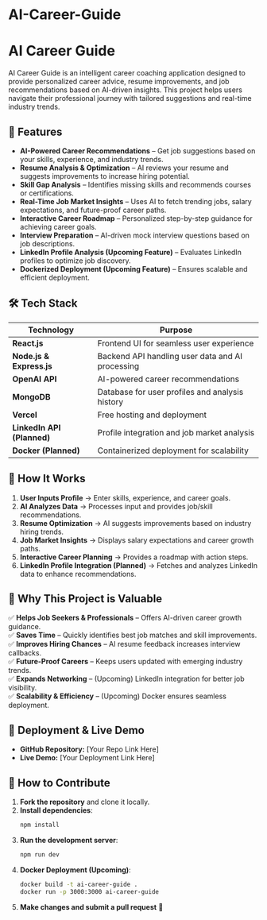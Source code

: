 # AI-Career-Guide
# AI Career Guide

AI Career Guide is an intelligent career coaching application designed to provide personalized career advice, resume improvements, and job recommendations based on AI-driven insights. This project helps users navigate their professional journey with tailored suggestions and real-time industry trends.

## 🚀 Features
- **AI-Powered Career Recommendations** – Get job suggestions based on your skills, experience, and industry trends.
- **Resume Analysis & Optimization** – AI reviews your resume and suggests improvements to increase hiring potential.
- **Skill Gap Analysis** – Identifies missing skills and recommends courses or certifications.
- **Real-Time Job Market Insights** – Uses AI to fetch trending jobs, salary expectations, and future-proof career paths.
- **Interactive Career Roadmap** – Personalized step-by-step guidance for achieving career goals.
- **Interview Preparation** – AI-driven mock interview questions based on job descriptions.
- **LinkedIn Profile Analysis (Upcoming Feature)** – Evaluates LinkedIn profiles to optimize job discovery.
- **Dockerized Deployment (Upcoming Feature)** – Ensures scalable and efficient deployment.

## 🛠 Tech Stack
| Technology  | Purpose |
|--------------|-------------|
| **React.js** | Frontend UI for seamless user experience |
| **Node.js & Express.js** | Backend API handling user data and AI processing |
| **OpenAI API** | AI-powered career recommendations |
| **MongoDB** | Database for user profiles and analysis history |
| **Vercel** | Free hosting and deployment |
| **LinkedIn API (Planned)** | Profile integration and job market analysis |
| **Docker (Planned)** | Containerized deployment for scalability |

## 🚀 How It Works
1. **User Inputs Profile** → Enter skills, experience, and career goals.
2. **AI Analyzes Data** → Processes input and provides job/skill recommendations.
3. **Resume Optimization** → AI suggests improvements based on industry hiring trends.
4. **Job Market Insights** → Displays salary expectations and career growth paths.
5. **Interactive Career Planning** → Provides a roadmap with action steps.
6. **LinkedIn Profile Integration (Planned)** → Fetches and analyzes LinkedIn data to enhance recommendations.

## 📌 Why This Project is Valuable
✅ **Helps Job Seekers & Professionals** – Offers AI-driven career growth guidance.  
✅ **Saves Time** – Quickly identifies best job matches and skill improvements.  
✅ **Improves Hiring Chances** – AI resume feedback increases interview callbacks.  
✅ **Future-Proof Careers** – Keeps users updated with emerging industry trends.  
✅ **Expands Networking** – (Upcoming) LinkedIn integration for better job visibility.  
✅ **Scalability & Efficiency** – (Upcoming) Docker ensures seamless deployment.  

## 🔗 Deployment & Live Demo
- **GitHub Repository:** [Your Repo Link Here]  
- **Live Demo:** [Your Deployment Link Here]  

## 📌 How to Contribute
1. **Fork the repository** and clone it locally.  
2. **Install dependencies**:  
   ```bash
   npm install
   ```  
3. **Run the development server**:  
   ```bash
   npm run dev
   ```  
4. **Docker Deployment (Upcoming)**:  
   ```bash
   docker build -t ai-career-guide .
   docker run -p 3000:3000 ai-career-guide
   ```  
5. **Make changes and submit a pull request** 🚀  
